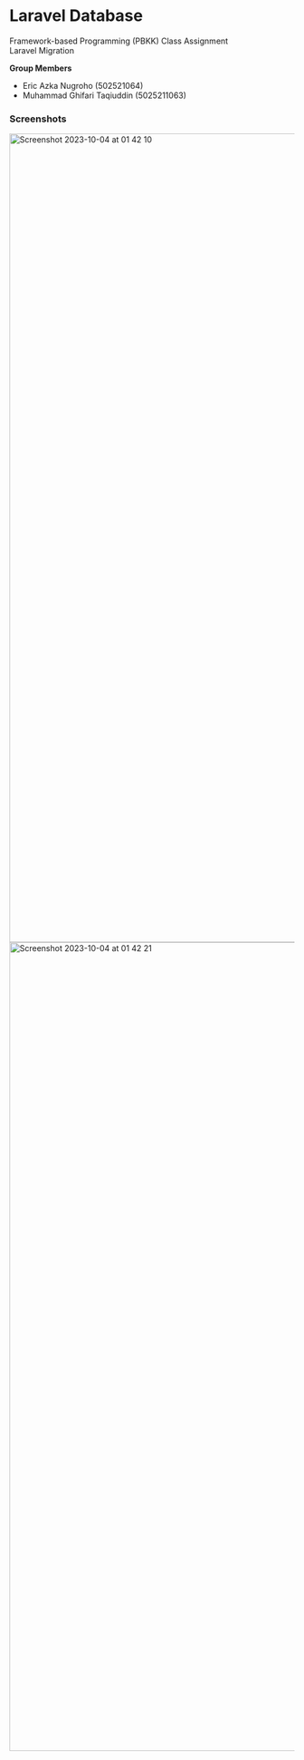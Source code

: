 # Laravel Database

Framework-based Programming (PBKK) Class Assignment  
Laravel Migration

**Group Members**
- Eric Azka Nugroho (502521064)
- Muhammad Ghifari Taqiuddin (5025211063)

### Screenshots

<img width="1427" alt="Screenshot 2023-10-04 at 01 42 10" src="https://github.com/ghifarit53/pbkk-laravel-migration/assets/59758342/a2dceeff-523a-4d63-a24c-c6e5d3b5574e">

<img width="1427" alt="Screenshot 2023-10-04 at 01 42 21" src="https://github.com/ghifarit53/pbkk-laravel-migration/assets/59758342/e4b64ad1-e05e-401e-a1f6-ebd082eb99c7">
